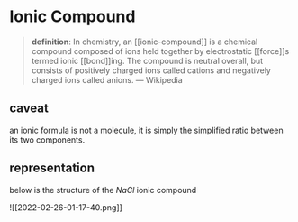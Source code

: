 # Ionic Compound

> **definition**: In chemistry, an [[ionic-compound]] is a chemical compound composed of ions held together by electrostatic [[force]]s termed ionic [[bond]]ing. The compound is neutral overall, but consists of positively charged ions called cations and negatively charged ions called anions. &mdash; Wikipedia

## caveat

an ionic formula is not a molecule, it is simply the simplified ratio between its two components.

## representation

below is the structure of the $NaCl$ ionic compound

![[2022-02-26-01-17-40.png]]
